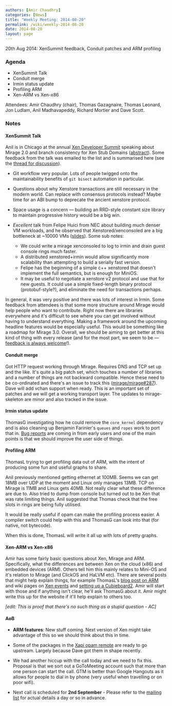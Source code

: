 ```yaml
---
authors: [Amir Chaudhry]
categories: [News]
title: "Weekly Meeting: 2014-08-20"
permalink: /wiki/weekly-2014-08-20
date: 2014-08-20
layout: page
---
```


20th Aug 2014: XenSummit feedback, Conduit patches and ARM profiling

### Agenda ###

* XenSummit Talk
* Conduit merge
* Irmin status update
* Profiling ARM
* Xen-ARM vs Xen-x86


Attendees: Amir Chaudhry (chair), Thomas Gazagnaire, Thomas Leonard,
Jon Ludlam, Anil Madhavapeddy, Richard Mortier and Dave Scott.


### Notes ###

#### XenSummit Talk ####

Anil is in Chicago at the annual [Xen Developer Summit][xen-summit] speaking
about Mirage 2.0 and branch consistency for Xen Stub Domains ([abstract][]).
Some feedback from the talk was emailed to the list and is summarised here
(see the [thread for discussion][thread]).

- Git workflow very popular. Lots of people twigged onto the maintainability
benefits of `git bisect` automation in particular.

- Questions about why Xenstore transactions are still necessary in the modern
world.  Can replace with consensus protocols instead?  Maybe time for an ABI
bump to deprecate the ancient xenstore protocol.

- Space usage is a concern — building an RRD-style constant size library to
maintain progressive history would be a big win.

- *Excellent* talk from Felipe Huici from NEC about building much denser  VM
workloads, and he observed that Xenstored/xenconsoled are a big bottleneck  at
~10000 VMs ([slides][]).  Some sub notes:
   - We could write a mirage xenconsoled to log to irmin and drain guest
   console rings much faster.
   - A distributed xenstored+irmin would allow significantly more scalability
   than attempting to build a serially fast version.
   - Felipe has the beginning of a simple c++ xenstored that doesn't implement
   the full semantics, but is enough for MiniOS.
   - It may be useful to negotiate a xenstore v2 protocol and use that for new
   guests.  It could use a simple fixed-length binary protocol
   (protobuf-style?), and eliminate the need for transactions perhaps.

In general, it was very positive and there was lots of interest in Irmin. Some
feedback from attendees is that some more structure around Mirage would help
people who want to contribute. Right now there are libraries everywhere and
it's difficult to see where you can get involved without having to understand
everything. Making a framework around the upcoming headline features would be
especially useful. This would be something like a roadmap for Mirage 3.0.
Overall, we should be aiming to get better at this kind of thing with every
release (and for the most part, we seem to be —
[feedback is always welcome][feedback]!).

[xen-summit]: http://events.linuxfoundation.org/events/xen-project-developer-summit
[abstract]: http://sched.co/1nhbdHE
[thread]: http://lists.xenproject.org/archives/html/mirageos-devel/2014-08/msg00100.html
[slides]: http://www0.cs.ucl.ac.uk/staff/f.huici/presentations/clickos-xendevsummit14.pdf
[feedback]: http://openmirage.org/community/

#### Conduit merge ####

Got HTTP request working through Mirage. Requires DNS and TCP set up and the
like. It's quite a big patch set, which touches a number of libraries and a
number of things are not backward compatible.  Hence these need to be
co-ordinated and there's an issue to track this ([mirage/mirage#287][287]).
Dave will add vchan support when ready. This is an important set of patches
and we will get a working transport layer.  The updates to mirage-skeleton are
minor and also tracked in the issue. 

[287]: https://github.com/mirage/mirage/issues/287

#### Irmin status update ####

ThomasG investigating how he could remove the `core_kernel` dependency
and is also cleaning up
Benjamin Farinier's `queues` and `ropes` work to port that in.
[Bug reports][irmin-tracker] are coming in from early users and one of the
main points is that we should improve the user side of things.

[irmin-tracker]: https://github.com/mirage/irmin/issues

#### Profiling ARM ####

ThomasL trying to get profiling data out of ARM, with the intent of producing
some fun and useful graphs to share.

Anil previously mentioned getting ethernet at 100MB. Seems we can get 18MB over
UDP at the moment and Linux only manages 13MB. TCP on Mirage is 11MB and Linux
gets 40MB. Not really clear what these difference are due to. Also tried to
dump from console but turned out to be Xen that was rate limiting things. Anil
suggested that Thomas check that the free slots in rings are being fully
utilised.

It would be really useful if opam can make the profiling process easier. A
compiler switch could help with this and ThomasG can look into that (for
native, not bytecode).

When this is done, ThomasL will write it all up with lots of pretty graphs.


#### Xen-ARM vs Xen-x86 ####

Amir has some fairly basic questions about Xen, Mirage and ARM.  Specifically,
what the differences are between Xen on the cloud (x86) and embedded devices
(ARM). Others tell him this mainly relates to Mini-OS and it's relation to
Mirage (and ClickOS and HaLVM etc). There are several posts that might help
explain things, for example ThomasL's [blog post on ARM][arm-blog] and wiki
pages on [Xen events][xen-events] and [setting up a Cubieboard2][cubieboard].
Amir will start with those and if anything isn't clear, he'll ask ThomasG
about it. Amir might write this up for the website if it'll help explain to
others too.

*\[edit: This is proof that there's no such thing as a stupid question - AC\]*

[arm-blog]: http://openmirage.org/blog/introducing-xen-minios-arm
[cubieboard]: http://openmirage.org/wiki/xen-on-cubieboard2
[xen-events]: http://openmirage.org/wiki/xen-events

#### AoB ####

- **ARM features**: New stuff coming. Next version of Xen might take advantage
of this so we should think about this in time.

- Some of the packages in the [Xapi opam remote][xapi-remote] are ready to go
upstream. Largely because Dave got them in shape recently.

- We had another hiccup with the call today and we need to fix this. Proposal
is that we sort out a GoToMeeting account such that more than one person can
start the call. GTM is better than Google Hangouts as it allows for people to
dial in by phone (very useful when travelling or on poor wifi).

- Next call is scheduled for **2nd September** - Please refer to the
[mailing list][mir-mail] for actual details a day or so in advance.

[xapi-remote]: https://github.com/xapi-project/opam-repo-dev
[mir-mail]: http://lists.xenproject.org/cgi-bin/mailman/listinfo/mirageos-devel
